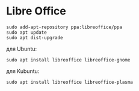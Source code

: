 # Libre Office

    sudo add-apt-repository ppa:libreoffice/ppa
    sudo apt update
    sudo apt dist-upgrade

для Ubuntu:

    sudo apt install libreoffice libreoffice-gnome

для Kubuntu:

    sudo apt install libreoffice libreoffice-plasma
